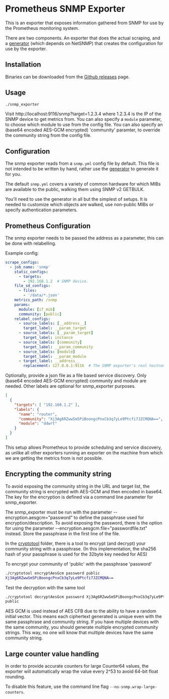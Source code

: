 # Prometheus SNMP Exporter

This is an exporter that exposes information gathered from SNMP
for use by the Prometheus monitoring system.

There are two components. An exporter that does the actual scraping, and a
[generator](generator/) (which depends on NetSNMP) that creates the
configuration for use by the exporter.

## Installation

Binaries can be downloaded from the [Github
releases](https://github.com/prometheus/snmp_exporter/releases) page.

## Usage

```sh
./snmp_exporter
```

Visit http://localhost:9116/snmp?target=1.2.3.4 where 1.2.3.4 is the IP of the
SNMP device to get metrics from. You can also specify a `module` parameter, to
choose which module to use from the config file. You can also specify an
(base64 encoded AES-GCM encrypted) 'community' paramter, to override the 
community string from the config file.

## Configuration

The snmp exporter reads from a `snmp.yml` config file by default. This file is
not intended to be written by hand, rather use the [generator](generator/) to
generate it for you.

The default `snmp.yml` covers a variety of common hardware for which
MIBs are available to the public, walking them using SNMP v2 GETBULK.

You'll need to use the generator in all but the simplest of setups. It is
needed to customize which objects are walked, use non-public MIBs or specify
authentication parameters.

## Prometheus Configuration

The snmp exporter needs to be passed the address as a parameter, this can be
done with relabelling.

Example config:
```YAML
scrape_configs:
  - job_name: 'snmp'
    static_configs:
      - targets:
        - 192.168.1.2  # SNMP device.
    file_sd_configs:
      - files:
        - '/data/*.json'
    metrics_path: /snmp
    params:
      module: [if_mib]
      community: [public]
    relabel_configs:
      - source_labels: [__address__]
        target_label: __param_target
      - source_labels: [__param_target]
        target_label: instance
      - source_labels: [community]
        target_label: __param_community
      - source_labels: [module]
        target_label: __param_module
      - target_label: __address__
        replacement: 127.0.0.1:9116  # The SNMP exporter's real hostname:port.
```

Optionally, provide a json file as a file based service discovery. Only
(base64 encoded AES-GCM encrypted) community and module are needed. Other 
labels are optional for snmp_exporter purposes.

```JSON
[
  {
    "targets": [ "192.168.1.2" ],
    "labels": {
      "name": "router",
      "community": "Xj3Ag6RZwwSm5PiBoongcPnxCb3q7yLe9Ptcfi7JZCMQNA==",
      "module": "ddwrt"
    }
  }
]
```

This setup allows Prometheus to provide scheduling and service discovery, as
unlike all other exporters running an exporter on the machine from which we are
getting the metrics from is not possible.

## Encrypting the community string

To avoid exposing the community string in the URL and target list, the
community string is encrypted with AES-GCM and then encoded in base64. The
key for the encryption is defined via a command line parameter for snmp_exporter.

The snmp_exporter must be run with the parameter --encryption.aesgcm="password"
to define the passphrase used for encryption/description. To avoid exposing
the password, there is the option for using the parameter
--encryption.aesgcm.file="passwordfile.txt" instead. Store the passphrase in
the first line of the file. 

In the [cryptotool](./cryptotool) folder, there is a tool to encrypt (and
decrypt) your community string with a passphrase. (In this implementation,
the sha256 hash of your passphrase is used for the 32byte key needed for AES)

To encrypt your community of 'public' with the passphrase 'password'

```sh
./cryptotool encryptAesGcm password public
Xj3Ag6RZwwSm5PiBoongcPnxCb3q7yLe9Ptcfi7JZCMQNA==
```

Test the decryption with the same tool

```sh
./cryptotool decryptAesGcm password Xj3Ag6RZwwSm5PiBoongcPnxCb3q7yLe9Ptcfi7JZCMQNA==
public
```

AES GCM is used instead of AES CFB due to the ability to have a random initial 
vector. This means each ciphertext generated is unique even with the same passphrase 
and community string. If you have multiple devices with the same community, you
should generate multiple encrypted community strings. This way, no one will
know that multiple devices have the same community string.

## Large counter value handling

In order to provide accurate counters for large Counter64 values, the exporter will automatically
wrap the value every 2^53 to avoid 64-bit float rounding.

To disable this feature, use the command line flag `--no-snmp.wrap-large-counters`.
